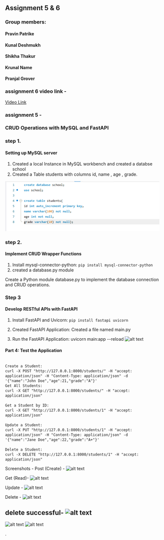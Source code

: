 ## Assignment 5 & 6

### Group members:
#### Pravin Patrike 
#### Kunal Deshmukh 
#### Shikha Thakur 
#### Krunal Name
#### Pranjal Grover 

### assignment 6 video link -
[ Video Link ](https://1drv.ms/v/c/af59b0c845464bc4/Ee_aPF1PbjNLuloyM-IUPzwBa1_LCTWhaGmM0GA2Gv-kKA?e=Om5GiE)

### assignment 5 -

### CRUD Operations with MySQL and FastAPI

### step 1.
#### Setting up MySQL server

1. Created a local Instance in MySQL workbench and created a databse school
2. Created a Table students with columns id, name , age , grade.

![alt text](image.png)

### step 2.
####  Implement CRUD Wrapper Functions
1. Install mysql-connector-python:
``` pip install mysql-connector-python ```
2. created a database.py module

Create a Python module database.py to implement the database connection and
CRUD operations.

### Step 3
#### Develop RESTful APIs with FastAPI
1. Install FastAPI and Uvicorn:
    ``` pip install fastapi uvicorn ```
2. Created FastAPI Application: Created a file named main.py

3. Run the FastAPI Application:
uvicorn main:app --reload
![alt text](image-3.png)

#### Part 4: Test the Application
```

Create a Student:
curl -X POST "http://127.0.0.1:8000/students/" -H "accept:
application/json" -H "Content-Type: application/json" -d
'{"name":"John Doe","age":21,"grade":"A"}'
Get All Students:
curl -X GET "http://127.0.0.1:8000/students/" -H "accept:
application/json"

Get a Student by ID:
curl -X GET "http://127.0.0.1:8000/students/1" -H "accept:
application/json"

Update a Student:
curl -X PUT "http://127.0.0.1:8000/students/1" -H "accept:
application/json" -H "Content-Type: application/json" -d
'{"name":"Jane Doe","age":22,"grade":"A+"}'

Delete a Student:
curl -X DELETE "http://127.0.0.1:8000/students/1" -H "accept:
application/json"

```
Screenshots -
Post (Create) -
![alt text](image-5.png)

Get (Read)-
![alt text](image-6.png)

Update -
![alt text](image-7.png)

Delete -
![alt text](image-8.png)

delete successful-
![alt text](image-9.png)
---
![alt text](image-10.png)
![alt text](image-11.png)

.
